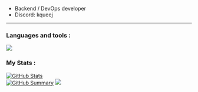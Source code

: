 -  Backend / DevOps developer 
-  Discord: kqueej
---
### Languages and tools :

[![](https://skillicons.dev/icons?i=rust,py,go,bash,bots,powershell,css,html,git,mysql,graphql,docker,postgresql,linux&theme=dark)](https://skillicons.dev)


### My Stats : 
[![GitHub Stats](http://github-profile-summary-cards.vercel.app/api/cards/stats?username=Junsious&theme=solarized_dark)  
![GitHub Summary](http://github-profile-summary-cards.vercel.app/api/cards/profile-details?username=Junsious&theme=solarized_dark)](http://github-profile-summary-cards.vercel.app/api/cards/profile-details?username=Junsious&theme=solarized_dark)
![](https://raw.githubusercontent.com/vn7n24fzkq/github-profile-summary-cards-example/master/profile-summary-card-output/solarized_dark/1-repos-per-language.svg)
